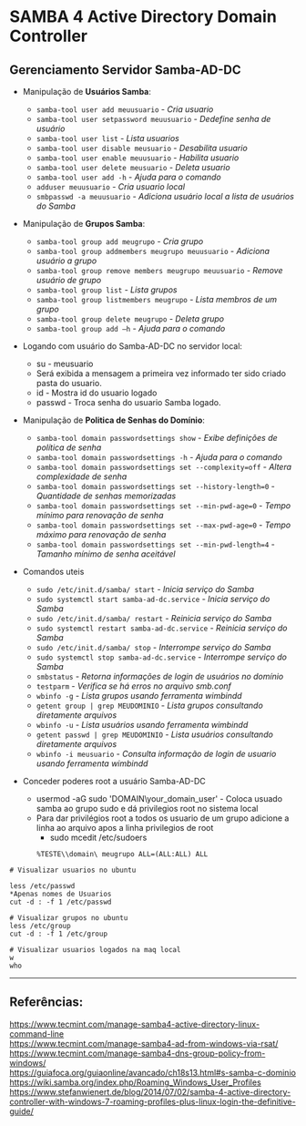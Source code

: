 # SAMBA 4 Active Directory Domain Controller  
## Gerenciamento Servidor Samba-AD-DC

* Manipulação de **Usuários Samba**:
  * `samba-tool user add meuusuario`  - *Cria usuario*
  * `samba-tool user setpassword meuusuario` - *Dedefine senha de usuário*
  * `samba-tool user list`  - *Lista usuarios*
  * `samba-tool user disable meusuario` - *Desabilita usuario*
  * `samba-tool user enable meuusuario` - *Habilita usuario*
  * `samba-tool user delete meusuario`  - *Deleta usuario*
  * `samba-tool user add -h`  - *Ajuda para o comando*
  * `adduser meuusuario` - *Cria usuario local*
  * `smbpasswd -a meuusuario` - *Adiciona usuário local a lista de usuários do Samba*

* Manipulação de **Grupos Samba**:
  * `samba-tool group add meugrupo` - *Cria grupo* 
  * `samba-tool group addmembers meugrupo meuusuario` - *Adiciona usuário a grupo*
  * `samba-tool group remove members meugrupo meuusuario` - *Remove usuário de grupo*
  * `samba-tool group list` - *Lista grupos*
  * `samba-tool group listmembers meugrupo` - *Lista membros de um grupo*
  * `samba-tool group delete meugrupo` - *Deleta grupo*
  * `samba-tool group add –h` - *Ajuda para o comando*  

* Logando com usuário do Samba-AD-DC no servidor local:
  * su - meusuario
  * Será exibida a mensagem a primeira vez informado ter sido criado pasta do usuario. 
  * id - Mostra id do usuario logado
  * passwd - Troca senha do usuario Samba logado.

* Manipulação de **Politica de Senhas do Domínio**:
  * `samba-tool domain passwordsettings show` - *Exibe definições de política de senha*
  * `samba-tool domain passwordsettings -h` - *Ajuda para o comando*
  * `samba-tool domain passwordsettings set --complexity=off` - *Altera complexidade de senha*
  * `samba-tool domain passwordsettings set --history-length=0` - *Quantidade de senhas memorizadas*
  * `samba-tool domain passwordsettings set --min-pwd-age=0` - *Tempo mínimo para renovação de senha*
  * `samba-tool domain passwordsettings set --max-pwd-age=0` - *Tempo máximo para renovação de senha*
  * `samba-tool domain passwordsettings set --min-pwd-length=4` - *Tamanho mínimo de senha aceitável*

* Comandos uteis
  * `sudo /etc/init.d/samba/ start` - *Inicia serviço do Samba*
  * `sudo systemctl start samba-ad-dc.service` - *Inicia serviço do Samba*
  * `sudo /etc/init.d/samba/ restart`  - *Reinicia serviço do Samba*
  * `sudo systemctl restart samba-ad-dc.service` - *Reinicia serviço do Samba*
  * `sudo /etc/init.d/samba/ stop` - *Interrompe serviço do Samba*
  * `sudo systemctl stop samba-ad-dc.service` - *Interrompe serviço do Samba*
  * `smbstatus` - *Retorna informações de login de usuários no domínio*
  * `testparm` - *Verifica se há erros no arquivo smb.conf*
  * `wbinfo -g` - *Lista grupos usando ferramenta wimbindd*
  * `getent group | grep MEUDOMINIO` - *Lista grupos consultando diretamente arquivos*
  * `wbinfo -u` - *Lista usuários usando ferramenta wimbindd*
  * `getent passwd | grep MEUDOMINIO` - *Lista usuários consultando diretamente arquivos*
  * `wbinfo -i meusuario` - *Consulta informação de login de usuario usando ferramenta wimbindd*

* Conceder poderes root a usuário Samba-AD-DC
  * usermod -aG sudo 'DOMAIN\your_domain_user' - Coloca usuado samba ao grupo sudo e dá privilegios root no sistema local
  * Para dar privilégios root a todos os usuario de um grupo adicione a linha ao arquivo apos a linha privilegios de root
    * sudo mcedit /etc/sudoers
     ~~~
     %TESTE\\domain\ meugrupo ALL=(ALL:ALL) ALL
     ~~~
~~~
# Visualizar usuarios no ubuntu

less /etc/passwd
*Apenas nomes de Usuarios
cut -d : -f 1 /etc/passwd

# Visualizar grupos no ubuntu
less /etc/group
cut -d : -f 1 /etc/group

# Visualizar usuarios logados na maq local
w
who
~~~
--------------
## Referências:
https://www.tecmint.com/manage-samba4-active-directory-linux-command-line  
https://www.tecmint.com/manage-samba4-ad-from-windows-via-rsat/  
https://www.tecmint.com/manage-samba4-dns-group-policy-from-windows/  
https://guiafoca.org/guiaonline/avancado/ch18s13.html#s-samba-c-dominio  
https://wiki.samba.org/index.php/Roaming_Windows_User_Profiles  
https://www.stefanwienert.de/blog/2014/07/02/samba-4-active-directory-controller-with-windows-7-roaming-profiles-plus-linux-login-the-definitive-guide/  

